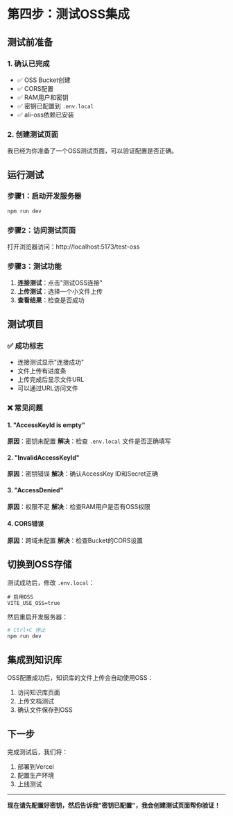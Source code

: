 # 第四步：测试OSS集成

## 测试前准备

### 1. 确认已完成
- ✅ OSS Bucket创建
- ✅ CORS配置
- ✅ RAM用户和密钥
- ✅ 密钥已配置到 `.env.local`
- ✅ ali-oss依赖已安装

### 2. 创建测试页面

我已经为你准备了一个OSS测试页面，可以验证配置是否正确。

## 运行测试

### 步骤1：启动开发服务器
```bash
npm run dev
```

### 步骤2：访问测试页面
打开浏览器访问：http://localhost:5173/test-oss

### 步骤3：测试功能
1. **连接测试**：点击"测试OSS连接"
2. **上传测试**：选择一个小文件上传
3. **查看结果**：检查是否成功

## 测试项目

### ✅ 成功标志
- 连接测试显示"连接成功"
- 文件上传有进度条
- 上传完成后显示文件URL
- 可以通过URL访问文件

### ❌ 常见问题

#### 1. "AccessKeyId is empty"
**原因**：密钥未配置
**解决**：检查 `.env.local` 文件是否正确填写

#### 2. "InvalidAccessKeyId"
**原因**：密钥错误
**解决**：确认AccessKey ID和Secret正确

#### 3. "AccessDenied"
**原因**：权限不足
**解决**：检查RAM用户是否有OSS权限

#### 4. CORS错误
**原因**：跨域未配置
**解决**：检查Bucket的CORS设置

## 切换到OSS存储

测试成功后，修改 `.env.local`：
```env
# 启用OSS
VITE_USE_OSS=true
```

然后重启开发服务器：
```bash
# Ctrl+C 停止
npm run dev
```

## 集成到知识库

OSS配置成功后，知识库的文件上传会自动使用OSS：
1. 访问知识库页面
2. 上传文档测试
3. 确认文件保存到OSS

## 下一步

完成测试后，我们将：
1. 部署到Vercel
2. 配置生产环境
3. 上线测试

---

**现在请先配置好密钥，然后告诉我"密钥已配置"，我会创建测试页面帮你验证！**